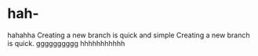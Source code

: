 # hah-
hahahha
Creating a new branch is  quick and simple
Creating a new branch is  quick.
gggggggggg
hhhhhhhhhhh
